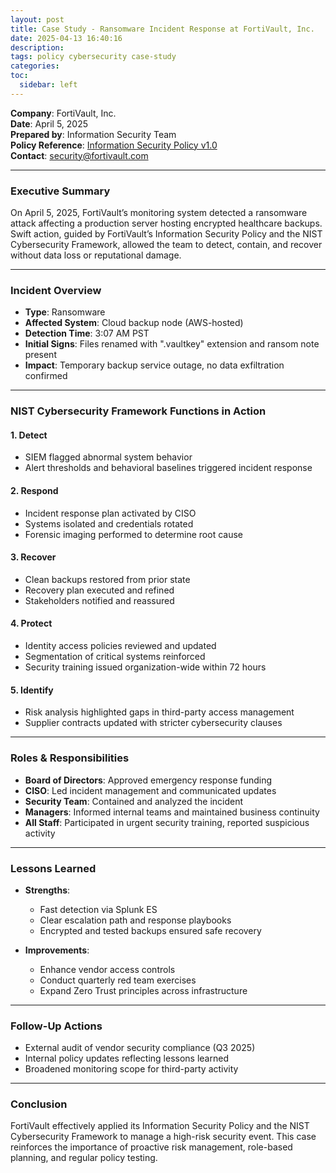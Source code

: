 ```yaml
---
layout: post
title: Case Study - Ransomware Incident Response at FortiVault, Inc.
date: 2025-04-13 16:40:16
description: 
tags: policy cybersecurity case-study
categories:
toc:
  sidebar: left
---
```



**Company**: FortiVault, Inc.
<br>
**Date**: April 5, 2025
<br>
**Prepared by**: Information Security Team
<br>
**Policy Reference**: [Information Security Policy v1.0](_posts/2025-03-12-infosecpolicy.md)
<br>
**Contact**: [security@fortivault.com](mailto:security@fortivault.com)

---

### Executive Summary

On April 5, 2025, FortiVault’s monitoring system detected a ransomware attack affecting a production server hosting encrypted healthcare backups. Swift action, guided by FortiVault’s Information Security Policy and the NIST Cybersecurity Framework, allowed the team to detect, contain, and recover without data loss or reputational damage.

---

### Incident Overview

* **Type**: Ransomware
* **Affected System**: Cloud backup node (AWS-hosted)
* **Detection Time**: 3:07 AM PST
* **Initial Signs**: Files renamed with ".vaultkey" extension and ransom note present
* **Impact**: Temporary backup service outage, no data exfiltration confirmed

---

### NIST Cybersecurity Framework Functions in Action

#### **1. Detect**

* SIEM flagged abnormal system behavior
* Alert thresholds and behavioral baselines triggered incident response

#### **2. Respond**

* Incident response plan activated by CISO
* Systems isolated and credentials rotated
* Forensic imaging performed to determine root cause

#### **3. Recover**

* Clean backups restored from prior state
* Recovery plan executed and refined
* Stakeholders notified and reassured

#### **4. Protect**

* Identity access policies reviewed and updated
* Segmentation of critical systems reinforced
* Security training issued organization-wide within 72 hours

#### **5. Identify**

* Risk analysis highlighted gaps in third-party access management
* Supplier contracts updated with stricter cybersecurity clauses

---

### Roles & Responsibilities

* **Board of Directors**: Approved emergency response funding
* **CISO**: Led incident management and communicated updates
* **Security Team**: Contained and analyzed the incident
* **Managers**: Informed internal teams and maintained business continuity
* **All Staff**: Participated in urgent security training, reported suspicious activity

---

### Lessons Learned

* **Strengths**:

  * Fast detection via Splunk ES
  * Clear escalation path and response playbooks
  * Encrypted and tested backups ensured safe recovery

* **Improvements**:

  * Enhance vendor access controls
  * Conduct quarterly red team exercises
  * Expand Zero Trust principles across infrastructure

---

### Follow-Up Actions

* External audit of vendor security compliance (Q3 2025)
* Internal policy updates reflecting lessons learned
* Broadened monitoring scope for third-party activity

---

### Conclusion

FortiVault effectively applied its Information Security Policy and the NIST Cybersecurity Framework to manage a high-risk security event. This case reinforces the importance of proactive risk management, role-based planning, and regular policy testing.
